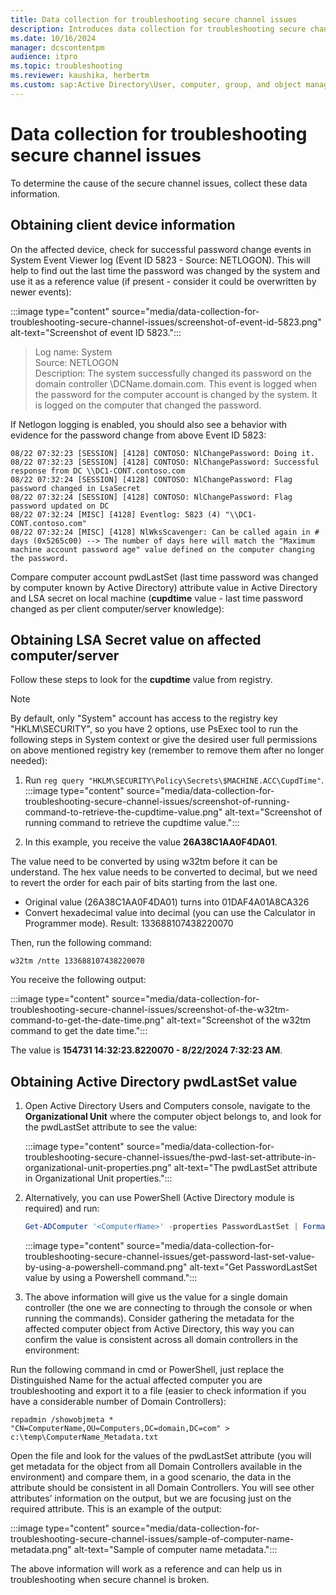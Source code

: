 ```yaml
---
title: Data collection for troubleshooting secure channel issues
description: Introduces data collection for troubleshooting secure channel issues.
ms.date: 10/16/2024
manager: dcscontentpm
audience: itpro
ms.topic: troubleshooting
ms.reviewer: kaushika, herbertm
ms.custom: sap:Active Directory\User, computer, group, and object management, csstroubleshoot
---
```

# Data collection for troubleshooting secure channel issues

To determine the cause of the secure channel issues, collect these data information.

## Obtaining client device information

On the affected device, check for successful password change events in System Event Viewer log (Event ID 5823 - Source: NETLOGON). This will help to find out the last time the password was changed by the system and use it as a reference value (if present - consider it could be overwritten by newer events):

:::image type="content" source="media/data-collection-for-troubleshooting-secure-channel-issues/screenshot-of-event-id-5823.png" alt-text="Screenshot of event ID 5823.":::

> Log name: System  
> Source: NETLOGON  
> Description: The system successfully changed its password on the domain controller \\DCName.domain.com. This event is logged when the password for the computer account is changed by the system. It is logged on the computer that changed the password.

If Netlogon logging is enabled, you should also see a behavior with evidence for the password change from above Event ID 5823:

```output
08/22 07:32:23 [SESSION] [4128] CONTOSO: NlChangePassword: Doing it.
08/22 07:32:23 [SESSION] [4128] CONTOSO: NlChangePassword: Successful response from DC \\DC1-CONT.contoso.com
08/22 07:32:24 [SESSION] [4128] CONTOSO: NlChangePassword: Flag password changed in LsaSecret
08/22 07:32:24 [SESSION] [4128] CONTOSO: NlChangePassword: Flag password updated on DC
08/22 07:32:24 [MISC] [4128] Eventlog: 5823 (4) "\\DC1-CONT.contoso.com" 
08/22 07:32:24 [MISC] [4128] NlWksScavenger: Can be called again in # days (0x5265c00) --> The number of days here will match the "Maximum machine account password age" value defined on the computer changing the password. 
```

Compare computer account pwdLastSet (last time password was changed by computer known by Active Directory) attribute value in Active Directory and LSA secret on local machine (**cupdtime** value - last time password changed as per client computer/server knowledge):

## Obtaining LSA Secret value on affected computer/server

Follow these steps to look for the **cupdtime** value from registry.

> [!NOTE]
> By default, only "System" account has access to the registry key "HKLM\SECURITY", so you have 2 options, use PsExec tool to run the following steps in System context or give the desired user full permissions on above mentioned registry key (remember to remove them after no longer needed):

1. Run `reg query "HKLM\SECURITY\Policy\Secrets\$MACHINE.ACC\CupdTime"`.  
:::image type="content" source="media/data-collection-for-troubleshooting-secure-channel-issues/screenshot-of-running-command-to-retrieve-the-cupdtime-value.png" alt-text="Screenshot of running command to retrieve the cupdtime value.":::

2. In this example, you receive the value **26A38C1AA0F4DA01**.

The value need to be converted by using w32tm before it can be understand. The hex value needs to be converted to decimal, but we need to revert the order for each pair of bits starting from the last one.

- Original value (26A38C1AA0F4DA01) turns into 01DAF4A01A8CA326
- Convert hexadecimal value into decimal (you can use the Calculator in Programmer mode). Result: 133688107438220070

Then, run the following command:

```console
w32tm /ntte 133688107438220070
```

You receive the following output:

:::image type="content" source="media/data-collection-for-troubleshooting-secure-channel-issues/screenshot-of-the-w32tm-command-to-get-the-date-time.png" alt-text="Screenshot of the w32tm command to get the date time.":::

The value is **154731 14:32:23.8220070 - 8/22/2024 7:32:23 AM**.

## Obtaining Active Directory pwdLastSet value

1. Open Active Directory Users and Computers console, navigate to the **Organizational Unit** where the computer object belongs to, and look for the pwdLastSet attribute to see the value:

   :::image type="content" source="media/data-collection-for-troubleshooting-secure-channel-issues/the-pwd-last-set-attribute-in-organizational-unit-properties.png" alt-text="The pwdLastSet attribute in Organizational Unit properties.":::

2. Alternatively, you can use PowerShell (Active Directory module is required) and run:

   ```powershell
   Get-ADComputer '<ComputerName>' -properties PasswordLastSet | Format-List
   ```

   :::image type="content" source="media/data-collection-for-troubleshooting-secure-channel-issues/get-password-last-set-value-by-using-a-powershell-command.png" alt-text="Get PasswordLastSet value by using a Powershell command.":::

3. The above information will give us the value for a single domain controller (the one we are connecting to through the console or when running the commands). Consider gathering the metadata for the affected computer object from Active Directory, this way you can confirm the value is consistent across all domain controllers in the environment:

Run the following command in cmd or PowerShell, just replace the Distinguished Name for the actual affected computer you are troubleshooting and export it to a file (easier to check information if you have a considerable number of Domain Controllers): 

```console
repadmin /showobjmeta * "CN=ComputerName,OU=Computers,DC=domain,DC=com" > c:\temp\ComputerName_Metadata.txt
```

Open the file and look for the values of the pwdLastSet attribute (you will get metadata for the object from all Domain Controllers available in the environment) and compare them, in a good scenario, the data in the attribute should be consistent in all Domain Controllers. You will see other attributes’ information on the output, but we are focusing just on the required attribute. This is an example of the output:

:::image type="content" source="media/data-collection-for-troubleshooting-secure-channel-issues/sample-of-computer-name-metadata.png" alt-text="Sample of computer name metadata.":::

The above information will work as a reference and can help us in troubleshooting when secure channel is broken.
